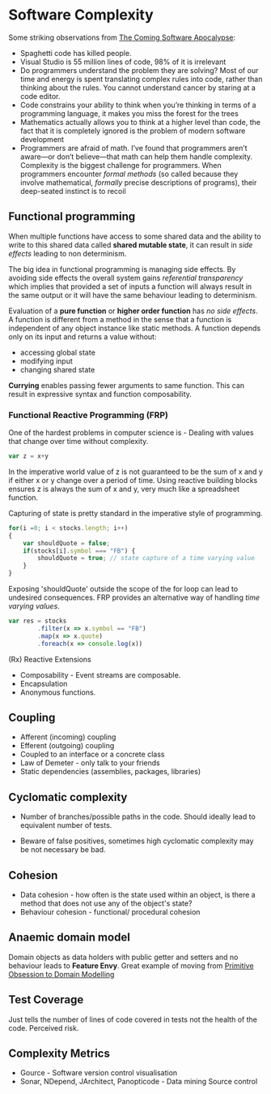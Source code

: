 # Software Complexity

Some striking observations from [The Coming Software Apocalypse](https://www.theatlantic.com/technology/archive/2017/09/saving-the-world-from-code/540393/):

* Spaghetti code has killed people.
* Visual Studio is 55 million lines of code, 98% of it is irrelevant
* Do programmers understand the problem they are solving? Most of our time and energy is spent translating complex rules into code, rather than thinking about the rules. You cannot understand cancer by staring at a code editor.
* Code constrains your ability to think when you’re thinking in terms of a programming language, it makes you miss the forest for the trees
* Mathematics actually allows you to think at a higher level than code, the fact that it is completely ignored is the problem of modern software development
* Programmers are afraid of math. I’ve found that programmers aren’t aware—or don’t believe—that math can help them handle complexity. Complexity is the biggest challenge for programmers. When programmers encounter *formal methods* (so called because they involve mathematical, *formally* precise descriptions of programs), their deep-seated instinct is to recoil

## Functional programming

When multiple functions have access to some shared data and the ability to write to this shared data called **shared mutable state**, it can result in *side effects* leading to non determinism.

The big idea in functional programming is managing side effects. By avoiding side effects the overall system gains *referential transparency* which implies that provided a set of inputs a function will always result in the same output or it will have the same behaviour leading to determinism.

Evaluation of a **pure function** or **higher order function** has *no side effects*. A function is different from a method in the sense that a function is independent of any object instance like static methods. A function depends only on its input and returns a value without:

* accessing global state
* modifying input
* changing shared state

**Currying** enables passing fewer arguments to same function. This can result in expressive syntax and function composability.

### Functional Reactive Programming (FRP)

One of the hardest problems in computer science is - Dealing with values that change over time without complexity.

```javascript
var z = x+y
```

In the imperative world value of z is not guaranteed to be the sum of x and y if either x or y change over a period of time. Using reactive building blocks ensures z is always the sum of x and y, very much like a spreadsheet function.

Capturing of state is pretty standard in the imperative style of programming.

```javascript
for(i =0; i < stocks.length; i++)
{
	var shouldQuote = false;
	if(stocks[i].symbol === "FB") {
		shouldQuote = true; // state capture of a time varying value
	}
}
```

Exposing 'shouldQuote' outside the scope of the for loop can lead to undesired consequences. FRP provides an alternative way of handling *time varying values*.

```javascript
var res = stocks
		.filter(x => x.symbol == "FB")
		.map(x => x.quote)
		.foreach(x => console.log(x))
```
(Rx) Reactive Extensions

* Composability - Event streams are composable.
* Encapsulation
* Anonymous functions.

## Coupling

* Afferent (incoming) coupling
* Efferent (outgoing) coupling
* Coupled to an interface or a concrete class
* Law of Demeter - only talk to your friends
* Static dependencies (assemblies, packages, libraries)

## Cyclomatic complexity

* Number of branches/possible paths in the code. Should ideally lead to equivalent number of tests.

* Beware of false positives, sometimes high cyclomatic complexity may be not necessary be bad.

## Cohesion

* Data cohesion - how often is the state used within an object, is there a method that does not use any of the object's state?
* Behaviour cohesion - functional/ procedural cohesion

## Anaemic domain model

Domain objects as data holders with public getter and setters and no behaviour leads to **Feature Envy**. Great example of moving from [Primitive Obsession to Domain Modelling](http://blog.ploeh.dk/2015/01/19/from-primitive-obsession-to-domain-modelling/)

## Test Coverage

Just tells the number of lines of code covered in tests not the health of the code. Perceived risk.

## Complexity Metrics

* Gource - Software version control visualisation
* Sonar, NDepend, JArchitect, Panopticode - Data mining Source control